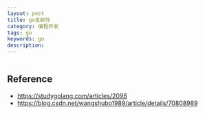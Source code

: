 ```yaml
---
layout: post
title: go发邮件
category: 编程开发
tags: go
keywords: go
description: 
---
```


```

```

## Reference

* <https://studygolang.com/articles/2098>
* <https://blog.csdn.net/wangshubo1989/article/details/70808989>